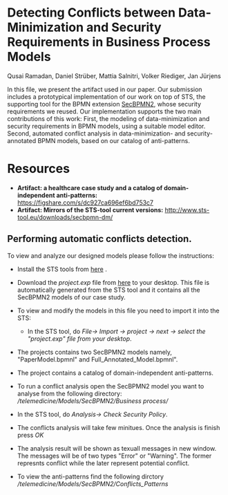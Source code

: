 # Detecting Conflicts between Data-Minimization and Security Requirements in Business Process Models
Qusai Ramadan, Daniel Strüber, Mattia Salnitri, Volker Riediger, Jan Jürjens

In this file, we present the artifact used in our paper. Our submission includes
a prototypical implementation of our work on top of STS, the supporting
tool for the BPMN extension [SecBPMN2](http://www.secbpmn.disi.unitn.it/), whose security requirements
we reused. Our implementation supports the two main contributions of this work: First,
the modeling of data-minimization and security requirements in BPMN models, using
a suitable model editor. Second, automated conflict analysis in data-minimization- and
security-annotated BPMN models, based on our catalog of anti-patterns.

# Resources

* **Artifact: a healthcare case study and a catalog of domain-independent anti-patterns:** https://figshare.com/s/dc927ca696ef6bd753c7
* **Artifact: Mirrors of the STS-tool current versions:** http://www.sts-tool.eu/downloads/secbpmn-dm/

## Performing automatic conflicts detection. 
To view and analyze our designed models please follow the instructions:
* Install the STS tools from [here](http://www.sts-tool.eu/downloads/secbpmn-dm/) .
* Download the *project.exp* file from [here](https://figshare.com/s/dc927ca696ef6bd753c7) to your desktop. This file is automatically generated from the STS tool and it contains all the SecBPMN2 models of our case study.

* To view and modify the models in this file you need to import it into the STS:
   * In the STS tool, do *File→ Import → project → next → select the "project.exp" file from your desktop*. 
 * The projects contains two SecBPMN2 models namely, "PaperModel.bpmnl" and Full_Annotated_Model.bpmnl". 
 * The project contains a catalog of domain-independent anti-patterns.
 * To run a conflict analysis open the SecBPMN2 model you want to analyse from the following directory: */telemedicine/Models/SecBPMN2/Business process/*
 * In the STS tool, do *Analysis→ Check Security Policy*. 
 * The conflicts analysis will take few minitues. Once the analysis is finish press *OK*
 * The analysis result will be shown as texuall messages in new window. The messages will be of two types "Error" or "Warning". The former represnts conflict while the later represent potential conflict.
 * To view the anti-patterns find the following dirctory */telemedicine/Models/SecBPMN2/Conflicts_Patterns*
